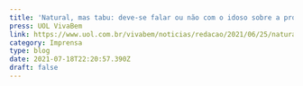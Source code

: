 ```yaml
---
title: 'Natural, mas tabu: deve-se falar ou não com o idoso sobre a própria morte?'
press: UOL VivaBem
link: https://www.uol.com.br/vivabem/noticias/redacao/2021/06/25/natural-mas-tabu-deve-se-falar-ou-nao-com-o-idoso-sobre-a-propria-morte.htm
category: Imprensa
type: blog
date: 2021-07-18T22:20:57.390Z
draft: false
---
```

